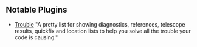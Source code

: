 ## Notable Plugins

- [Trouble](https://github.com/folke/trouble.nvim) "A pretty list for showing diagnostics, references, telescope results, quickfix and location lists to help you solve all the trouble your code is causing."
